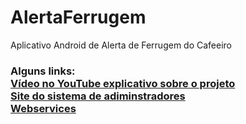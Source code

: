 # AlertaFerrugem
Aplicativo Android de Alerta de Ferrugem do Cafeeiro

<h3>
 Alguns links: <br />
 <a href="https://youtu.be/ieblZqM2L_0">Vídeo no YouTube explicativo sobre o projeto</a> <br />
 <a href="https://ferrugem.azurewebsites.net/login.xhtml">Site do sistema de adiminstradores</a> <br />
 <a href="https://ferrugem.azurewebsites.net/">Webservices</a> <br />
<h3>
